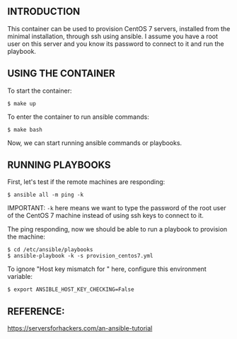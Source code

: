 ## INTRODUCTION

This container can be used to provision CentOS 7 servers, installed from
the minimal installation, through ssh using ansible. I assume you have a root
user on this server and you know its password to connect to it and run the
playbook.  

## USING THE CONTAINER

To start the container: 

    $ make up

To enter the container to run ansible commands: 

    $ make bash

Now, we can start running ansible commands or playbooks. 

## RUNNING PLAYBOOKS

First, let's test if the remote machines are responding: 

    $ ansible all -m ping -k   

IMPORTANT:
`-k` here means we want to type the password of the root user of the CentOS 7 
machine instead of using ssh keys to connect to it.

The ping responding, now we should be able to run a playbook to provision the
machine: 

    $ cd /etc/ansible/playbooks
    $ ansible-playbook -k -s provision_centos7.yml 

To ignore "Host key mismatch for <ip>" here, configure this environment
variable: 

    $ export ANSIBLE_HOST_KEY_CHECKING=False


## REFERENCE: 
https://serversforhackers.com/an-ansible-tutorial
    
